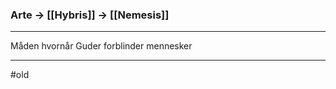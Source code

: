 ### Arte $\rightarrow$ [[Hybris]] $\rightarrow$ [[Nemesis]]

---

Måden hvornår Guder forblinder mennesker

---
#old